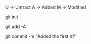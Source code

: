 U -> Untract
A -> Added
M -> Modified



git init 


git add -A


git commit -m "Added the first h1"